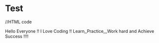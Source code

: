 # Test

//HTML code

<html>
  <head>
  <title>  Welcome Everyone !!!   </title>
  </head>
  <body> <p>   Hello Everyone !! I Love Coding !!  Learn,,Practice,,,Work hard and  Achieve Success !!!! </p></body>
</html>

